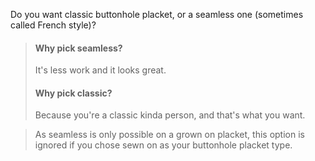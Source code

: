 
Do you want classic buttonhole placket, or a seamless one (sometimes called French style)?

> #### Why pick seamless?
> 
> It's less work and it looks great.
> 
> #### Why pick classic?
> 
> Because you're a classic kinda person, and that's what you want.

> As seamless is only possible on a grown on placket, this option is ignored if you chose sewn on as your buttonhole placket type.
